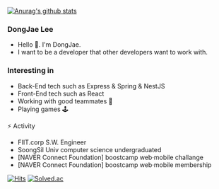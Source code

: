 [![Anurag's github stats](https://github-readme-stats.vercel.app/api?username=LouiMinister&show_icons=true&theme=radical)](https://github.com/anuraghazra/github-readme-stats)

### DongJae Lee 
 * Hello 👋. I'm DongJae.
 * I want to be a developer that other developers want to work with.

### Interesting in
* Back-End tech such as Express & Spring & NestJS
* Front-End tech such as React
* Working with good teammates 👯
* Playing games 🕹

⚡ Activity
* FIIT.corp S.W. Engineer
* SoongSil Univ computer science undergraduated
* [NAVER Connect Foundation] boostcamp web·mobile challange
* [NAVER Connect Foundation] boostcamp web·mobile membership

[![Hits](https://hits.seeyoufarm.com/api/count/incr/badge.svg?url=https%3A%2F%2Fgithub.com%2FLouiMinister&count_bg=%2379C83D&title_bg=%23555555&icon=github.svg&icon_color=%23E7E7E7&title=hits&edge_flat=false)](https://hits.seeyoufarm.com)
[![Solved.ac](http://mazassumnida.wtf/api/mini/generate_badge?boj=eastash)](https://solved.ac/eastash)

<!--
**LouiMinister/LouiMinister** is a ✨ _special_ ✨ repository because its `README.md` (this file) appears on your GitHub profile.

Here are some ideas to get you started:

- 🔭 I’m currently working on ...
- 🌱 I’m currently learning ...
- 👯 I’m looking to collaborate on ...
- 🤔 I’m looking for help with ...
- 💬 Ask me about ...
- 📫 How to reach me: ...
- 😄 Pronouns: ...
- ⚡ Fun fact: ...
-->
